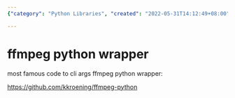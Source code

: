 ```yaml
---
{"category": "Python Libraries", "created": "2022-05-31T14:12:49+08:00", "date": "2022-05-31 14:12:49", "description": "This article discusses a Python wrapper for the widely-used FFmpeg command-line tool. The wrapper, found on GitHub, simplifies the integration of FFmpeg's capabilities into Python scripts.", "modified": "2022-05-31T14:13:24+08:00", "tags": ["Python", "FFmpeg", "Wrapper", "GitHub", "Scripting", "Multimedia", "Command-line"], "title": "A Python Wrapper For Ffmpeg: Simplifying Command-Line Functionality"}

---
```


# ffmpeg python wrapper

most famous code to cli args ffmpeg python wrapper:

https://github.com/kkroening/ffmpeg-python
